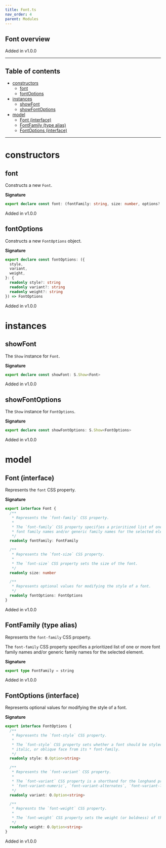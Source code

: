 ```yaml
---
title: Font.ts
nav_order: 4
parent: Modules
---
```


## Font overview

Added in v1.0.0

---

<h2 class="text-delta">Table of contents</h2>

- [constructors](#constructors)
  - [font](#font)
  - [fontOptions](#fontoptions)
- [instances](#instances)
  - [showFont](#showfont)
  - [showFontOptions](#showfontoptions)
- [model](#model)
  - [Font (interface)](#font-interface)
  - [FontFamily (type alias)](#fontfamily-type-alias)
  - [FontOptions (interface)](#fontoptions-interface)

---

# constructors

## font

Constructs a new `Font`.

**Signature**

```ts
export declare const font: (fontFamily: string, size: number, options?: FontOptions) => Font
```

Added in v1.0.0

## fontOptions

Constructs a new `FontOptions` object.

**Signature**

```ts
export declare const fontOptions: ({
  style,
  variant,
  weight,
}: {
  readonly style?: string
  readonly variant?: string
  readonly weight?: string
}) => FontOptions
```

Added in v1.0.0

# instances

## showFont

The `Show` instance for `Font`.

**Signature**

```ts
export declare const showFont: S.Show<Font>
```

Added in v1.0.0

## showFontOptions

The `Show` instance for `FontOptions`.

**Signature**

```ts
export declare const showFontOptions: S.Show<FontOptions>
```

Added in v1.0.0

# model

## Font (interface)

Represents the `font` CSS property.

**Signature**

```ts
export interface Font {
  /**
   * Represents the `font-family` CSS property.
   *
   * The `font-family` CSS property specifies a prioritized list of one or more
   * font family names and/or generic family names for the selected element.
   */
  readonly fontFamily: FontFamily

  /**
   * Represents the `font-size` CSS property.
   *
   * The `font-size` CSS property sets the size of the font.
   */
  readonly size: number

  /**
   * Represents optional values for modifying the style of a font.
   */
  readonly fontOptions: FontOptions
}
```

Added in v1.0.0

## FontFamily (type alias)

Represents the `font-family` CSS property.

The `font-family` CSS property specifies a prioritized list of one or more
font family names and/or generic family names for the selected element.

**Signature**

```ts
export type FontFamily = string
```

Added in v1.0.0

## FontOptions (interface)

Represents optional values for modifying the style of a font.

**Signature**

```ts
export interface FontOptions {
  /**
   * Represents the `font-style` CSS property.
   *
   * The `font-style` CSS property sets whether a font should be styled with a normal,
   * italic, or oblique face from its * font-family.
   */
  readonly style: O.Option<string>

  /**
   * Represents the `font-variant` CSS property.
   *
   * The `font-variant` CSS property is a shorthand for the longhand properties `font-variant-caps`,
   * `font-variant-numeric`, `font-variant-alternates`, `font-variant-ligatures`, and `font-variant-east-asian`.
   */
  readonly variant: O.Option<string>

  /**
   * Represnts the `font-weight` CSS property.
   *
   * The `font-weight` CSS property sets the weight (or boldness) of the font.
   */
  readonly weight: O.Option<string>
}
```

Added in v1.0.0
